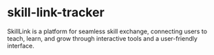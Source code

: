 # skill-link-tracker
SkillLink is a platform for seamless skill exchange, connecting users to teach, learn, and grow through interactive tools and a user-friendly interface.
